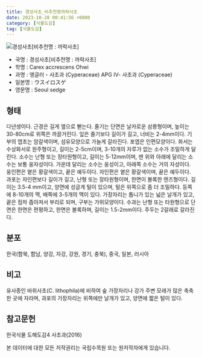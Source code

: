 ```yaml
---
title: 경성사초_비추천명까락사초
date: 2023-10-28 00:41:56 +0800
category: [식물도감]
tag: [식물도감]
---
```




![경성사초[비추천명 : 까락사초]](/fileUpload/plants/basic/illustration/34969_illustration_th2.jpg)
- 국명 : 경성사초[비추천명 : 까락사초]
- 학명 : Carex accrescens Ohwi
- 과명 : 앵글러 - 사초과 (Cyperaceae) APG Ⅳ- 사초과 (Cyperaceae)
- 일본명 : ウスイロスゲ
- 영문명 : Seoul sedge


## 형태
다년생이다. 근경은 길게 옆으로 뻗는다. 줄기는 단면은 날카로운 삼릉형이며, 높이는 30-80cm로 위쪽은 까끌거린다. 잎은 줄기보다 길이가 길고, 너비는 2-4mm이다. 기부의 엽초는 암갈색이며, 섬유모양으로 가늘게 갈라진다. 포엽은 인편모양이다. 화서는 수상화서로 원주형이고, 길이는 2-5cm이며, 3-10개의 자루가 없는 소수가 조밀하게 달린다. 소수는 난형 또는 장타원형이고, 길이는 5-12mm이며, 맨 위와 아래에 달리는 소수는 보통 웅자성이다. 가운데 달리는 소수는 웅성이고, 아래쪽 소수는 거의 자성이다. 웅인편은 옅은 황갈색이고, 끝은 예두이다. 자인편은 옅은 황갈색이며, 끝은 예두이다. 과포는 자인편보다 길이가 길고, 난형 또는 장타원형이며, 한면이 볼록한 렌즈형이다. 길이는 3.5-4 mm이고, 양면에 성글게 털이 있으며, 털은 위쪽으로 좀 더 조밀하다. 등쪽에 8-10개의 맥, 배쪽에 3-5개의 맥이 있다. 가장자리는 톱니가 있는 넓은 날개가 있고, 끝은 점차 좁아져서 부리로 되며, 구부는 가위모양이다. 수과는 난형 또는 타원형으로 단면은 한면은 편평하고, 한면은 볼록하며, 길이는 1.5-2mm이다. 주두는 2갈래로 갈라진다.
## 분포
한국(함북, 함남, 양강, 자강, 강원, 경기, 충북), 중국, 일본, 러시아
## 비고
유사종인 바위사초(C. lithophila)에 비하여 숲 가장자리나 강가 주변 모래가 많은 축축한 곳에 자라며, 과포의 가장자리는 위쪽에만 날개가 있고, 양면에 짧은 털이 있다.
## 참고문헌
한국식물 도해도감4 사초과(2016)






본 데이터에 대한 모든 저작권리는 국립수목원 또는 원저작자에게 있습니다.

